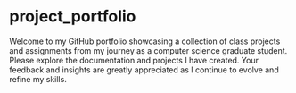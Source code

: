 # project_portfolio
Welcome to my GitHub portfolio showcasing a collection of class projects and assignments from my journey as a computer science graduate student. Please explore the documentation and projects I have created. Your feedback and insights are greatly appreciated as I continue to evolve and refine my skills.
